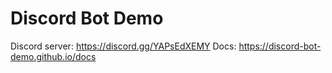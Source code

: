 # Discord Bot Demo

Discord server: https://discord.gg/YAPsEdXEMY
Docs: https://discord-bot-demo.github.io/docs